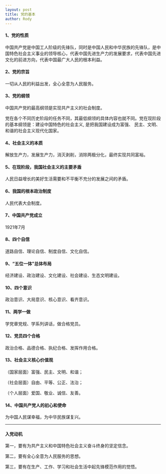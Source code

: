 ```yaml
---
layout: post
title: 党的基本
author: Rody
---
```


#### **1、党的性质**

中国共产党是中国工人阶级的先锋队，同时是中国人民和中华民族的先锋队，是中国特色社会主义事业的领导核心，代表中国先进生产力的发展要求，代表中国先进文化的前进方向，代表中国最广大人民的根本利益。

#### **2、党的宗旨**

一切从人民的利益出发，全心全意为人民服务。

#### **3、党的纲领**

中国共产党的最高纲领是实现共产主义的社会制度。

党在各个不同历史阶段的任务不同，其最低纲领的具体内容也就不同。党在现阶段的基本纲领是：建设中国特色的社会主义, 是把我国建设成为富强、 民主、文明、和谐的社会主义现代化国家。

#### **4、社会主义的本质**

解放生产力，发展生产力，消灭剥削，消除两极分化，最终实现共同富裕。

#### **5、在现阶段，我国社会主义的主要矛盾**

人民日益增长的美好生活需要和不平衡不充分的发展之间的矛盾。

#### **6、我国的根本政治制度**

人民代表大会制度。

#### **7、中国共产党成立**

1921年7月

#### **8、四个自信**

道路自信、理论自信、制度自信、文化自信。

#### **9、“五位一体”总体布局**

经济建设、政治建设、文化建设、社会建设、生态文明建设。

#### **10、四个意识**

政治意识、大局意识、核心意识、看齐意识。

#### **11、两学一做**

学党章党规、学系列讲话，做合格党员。

#### **12、党员四个合格**

政治合格、品德合格、执纪合格、发挥作用合格。

#### **13、社会主义核心价值观**

（国家层面）富强、民主、文明、和谐；

（社会层面）自由、平等、公正、法治；

（个人层面）爱国、敬业、诚信、友善。

#### **14、中国共产党人的初心和使命**

为中国人民谋幸福，为中华民族谋复兴。

------

#### **入党动机**

第一，要有为共产主义和中国特色社会主义奋斗终身的坚定信念。

第二，要有全心全意为人民服务的思想。

第三，要有在生产、工作、学习和社会生活中起先锋模范作用的觉悟。

